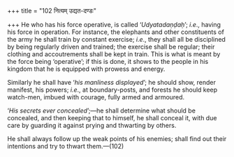 +++
title = "102 नित्यम् उद्यत-दण्डः"

+++
He who has his force operative, is called ‘*Udyatadaṇḍaḥ*’; *i.e*.,
having his force in operation. For instance, the elephants and other
constituents of the army he shall train by constant exercise; *i.e*.,
they shall all be disciplined by being regularly driven and trained; the
exercise shall be regular; their clothing and accoutrements shall be
kept in train. This is what is meant by the force being ‘operative’; if
this is done, it shows to the people in his kingdom that he is equipped
with prowess and energy.

Similarly he shall have ‘*his manliness displayed*’; he should show,
render manifest, his powers; *i.e*., at boundary-posts, and forests he
should keep watch-men, imbued with courage, fully armed and armoured.

‘*His secrets ever concealed*’;—he shall determine what should be
concealed, and then keeping that to himself, he shall conceal it, with
due care by guarding it against prying and thwarting by others.

He shall always follow up the weak points of his enemies; shall find out
their intentions and try to thwart them.—(102)


